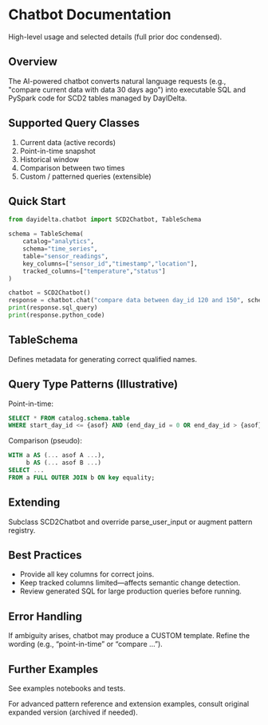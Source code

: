# Chatbot Documentation

High-level usage and selected details (full prior doc condensed).

## Overview
The AI-powered chatbot converts natural language requests (e.g., "compare current data with data 30 days ago") into executable SQL and PySpark code for SCD2 tables managed by DayIDelta.

## Supported Query Classes
1. Current data (active records)
2. Point-in-time snapshot
3. Historical window
4. Comparison between two times
5. Custom / patterned queries (extensible)

## Quick Start
```python
from dayidelta.chatbot import SCD2Chatbot, TableSchema

schema = TableSchema(
    catalog="analytics",
    schema="time_series",
    table="sensor_readings",
    key_columns=["sensor_id","timestamp","location"],
    tracked_columns=["temperature","status"]
)

chatbot = SCD2Chatbot()
response = chatbot.chat("compare data between day_id 120 and 150", schema)
print(response.sql_query)
print(response.python_code)
```

## TableSchema
Defines metadata for generating correct qualified names.

## Query Type Patterns (Illustrative)
Point-in-time:
```sql
SELECT * FROM catalog.schema.table
WHERE start_day_id <= {asof} AND (end_day_id = 0 OR end_day_id > {asof});
```

Comparison (pseudo):
```sql
WITH a AS (... asof A ...),
     b AS (... asof B ...)
SELECT ...
FROM a FULL OUTER JOIN b ON key equality;
```

## Extending
Subclass SCD2Chatbot and override parse_user_input or augment pattern registry.

## Best Practices
- Provide all key columns for correct joins.
- Keep tracked columns limited—affects semantic change detection.
- Review generated SQL for large production queries before running.

## Error Handling
If ambiguity arises, chatbot may produce a CUSTOM template. Refine the wording (e.g., “point-in-time” or “compare …”).

## Further Examples
See examples notebooks and tests.

For advanced pattern reference and extension examples, consult original expanded version (archived if needed).